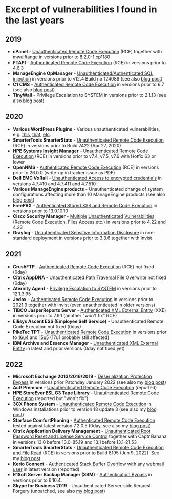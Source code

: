 # Excerpt of vulnerabilities I found in the last years

## 2019

* **cPanel** - [Unauthenticated Remote Code Execution](https://documentation.cpanel.net/display/CL/cpanel-dovecot-solr+Change+Log) (RCE) together with mwulftange in versions prior to 8.2.0-1.cp1180
* **FTAPI** - [Authenticated Remote Code Execution](https://web.archive.org/web/20200814001535/https://www.ftapi.com/Release-Notes) (RCE) in versions prior to 4.6.3
* **ManageEngine OpManager** - [Unauthenticated/Authenticated SQL injection](https://www.manageengine.com/network-monitoring/help/read-me-complete.html) in versions prior to v12.4 Build no 124089 (see also [blog post](https://medium.com/@frycos/finding-sql-injections-fast-with-white-box-analysis-a-recent-bug-example-ca449bce6c76))
* **C1 CMS** - [Authenticated Remote Code Execution](https://github.com/Orckestra/C1-CMS-Foundation/releases/tag/v6.7) in versions prior to 6.7 (see also [blog post](https://medium.com/@frycos/yet-another-net-deserialization-35f6ce048df7))
* **TinyWall** - Privilege Escalation to SYSTEM in versions prior to 2.1.13 (see also [blog post](https://codewhitesec.blogspot.com/2020/01/cve-2019-19470-rumble-in-pipe.html))

## 2020

* **Various WordPress Plugins** - Various unauthenticated vulnerabilities, e.g. [this](https://wpvulndb.com/vulnerabilities/10115), [that](https://wpvulndb.com/vulnerabilities/10162), [etc](https://wpvulndb.com/vulnerabilities/10174). 
* **SmarterTools SmarterStats** - [Unauthenticated Remote Code Execution](https://www.smartertools.com/smarterstats/release-notes/current) (RCE) in versions prior to Build 7422 (Apr 27, 2020)
* **HPE Systems Insight Manager** - [Unauthenticated Remote Code Execution](https://support.hpe.com/hpesc/public/docDisplay?docLocale=en_US&docId=hpesbhf04008en_us) (RCE) in versions prior to v7.4, v7.5, v7.6 with Hotfix 63 or lower
* **OpenNMS** - [Authenticated Remote Code Execution](https://issues.opennms.org/browse/NMS-12673) (RCE) in versions prior to 26.0.0 (write-up in tracker issue as PDF)
* **Dell EMC VxRail** - [Unauthenticated Access to encrypted credentials](https://www.dell.com/support/kbdoc/de-de/000153604/dsa-2020-136-dell-emc-vxrail-appliance-improper-authentication-vulnerability) in versions 4.7.410 and 4.7.411 and 4.7.510
* **Various ManageEngine products** - Unauthenticated change of system configurations affecting more than 10 ManageEngine products (see also [blog post](https://medium.com/@frycos/another-zoho-manageengine-story-7b472f1515f5))
* **FreePBX** - [Authenticated Stored XSS and Remote Code Execution](https://wiki.freepbx.org/display/FOP/2020-08-17+XSS+Vulnerability+In+logfiles) in versions prior to 13.0.10.10
* **Cisco Security Manager** - [Multiple](https://tools.cisco.com/security/center/content/CiscoSecurityAdvisory/cisco-sa-csm-java-rce-mWJEedcD) [Unauthenticated](https://tools.cisco.com/security/center/content/CiscoSecurityAdvisory/cisco-sa-csm-path-trav-NgeRnqgR) [Vulnerabilities](https://tools.cisco.com/security/center/content/CiscoSecurityAdvisory/cisco-sa-csm-rce-8gjUz9fW) (Remote Code Execution, Files Access etc.) in versions prior to 4.22 and 4.23
* **Graylog** - [Unauthenticated Sensitive Information Disclosure](https://www.graylog.org/post/announcing-graylog-v3-3-6) in non-standard deployment in versions prior to 3.3.6 together with invist

## 2021

* **CrushFTP** - [Authenticated Remote Code Execution](https://gist.github.com/Frycos/2015161f22827d823060a8b162bc1f89) (RCE) not fixed (0day)
* **Citrix AppDNA** - [Unauthenticated Path Traversal File Overwrite](https://twitter.com/frycos/status/1386781378612809734) not fixed (0day)
* **Aternity Agent** - [Privilege Escalation to SYSTEM](https://help.aternity.com/bundle/release_news_agent_console_saas/page/release_news/topics/release_rn_agent_12.1.html) in versions prior to 12.1.3.95
* **Jedox** - [Authenticated Remote Code Execution](https://knowledgebase.jedox.com/jedox/release-notes-2021-3.htm) in versions prior to 2021.3 together with invist (even unauthenticated in older versions)
* **TIBCO JasperReports Server** - [Authenticated XML External Entity](https://www.tibco.com/support/advisories/2021/10/tibco-security-advisory-october-12-2021-tibco-jasperreports-server-2021-35496) (XXE) in versions prior to 7.9.1 (another "won't fix" RCE)
* **Eilisys Ascent ESS (Employee Self Service)** - Unauthenticated Remote Code Execution not fixed (0day)
* **PikeTec TPT** - [Unauthenticated Remote Code Execution](https://piketec.com/de/tpt-download/) in versions prior to [16u4](https://files.piketec.com/downloads/releases/TPT16u4/211128-tpt-16u4-release-notes.pdf) and [15u5](https://files.piketec.com/downloads/releases/TPT15u5/211128-tpt-15u5-release-notes.pdf) (17u1 probably still affected)
* **IBM Archive and Essence Manager** - [Unauthenticated XML External Entity](https://www.ibm.com/products/arema-archive-and-essence-manager) in latest and prior versions (0day not fixed yet)

## 2022

* **Microsoft Exchange 2013/2016/2019** - [Deserialization Protection Bypass](https://msrc.microsoft.com/update-guide/vulnerability/CVE-2022-21969) in versions prior Patchday January 2022 (see also my [blog post](https://medium.com/@frycos/searching-for-deserialization-protection-bypasses-in-microsoft-exchange-cve-2022-21969-bfa38f63a62d))
* **Act! Premium** - [Unauthenticated Remote Code Execution](https://www.act.com/) (reported)
* **HPE StoreEver ESL G3 Tape Library** - [Unauthenticated Remote Code Execution](https://www.hpe.com/psnow/doc/c04111556.pdf?jumpid=in_lit-psnow-getpdf&qsVersion=26&ver=26) (reported but "won't fix")
* **3CX Phone System** - [Unauthenticated Remote Code Execution](https://www.3cx.com/blog/releases/v18-update-3-final/) in Windows installations prior to version 18 update 3 (see also my [blog post](https://medium.com/@frycos/pwning-3cx-phone-management-backends-from-the-internet-d0096339dd88))
* **Starface ComfortPhoning** - [Authenticated Remote Code Execution](https://www.starface.com/) tested against latest version 7.2.0.5 (0day, see also my [blog post](https://frycos.github.io/vulns4free/2022/05/24/security-code-audit-fails.html))
* **Citrix Application Delivery Management** - [Unauthenticated Root Password Reset and License Service Control](https://support.citrix.com/article/CTX460016/citrix-application-delivery-management-security-bulletin-for-cve202227511-and-cve202227512) together with CaptnBanana in versions 13.0 before 13.0-85.19 and 13.1 before 13.1-21.53
* **SmarterTools SmarterStats** - [Unauthenticated Remote Code Execution and File Read](https://www.smartertools.com/smarterstats/release-notes/current) (RCE) in versions prior to Build 8195 (Jun 9, 2022). See my [blog post](https://frycos.github.io/vulns4free/2022/06/17/yet-another-rpc-framework.html)
* **Kerio Connect** - [Authenticated Stack Buffer Overflow with any webmail user](https://www.gfisoftware.de/products-and-solutions/email-and-messaging-solutions/kerio-connect) in latest version (reported)
* **R1Soft Server Backup Manager (SBM)** - [Authentication Bypass](https://www.connectwise.com/company/trust/security-bulletins/r1soft-and-recover-security-bulletin) in versions prior to 6.16.4.
* **Skype for Business 2019** - Unauthenticated Server-side Request Forgery (unpatched, see also [my blog post](https://frycos.github.io/vulns4free/2022/09/26/skype-audit-part2.html))
